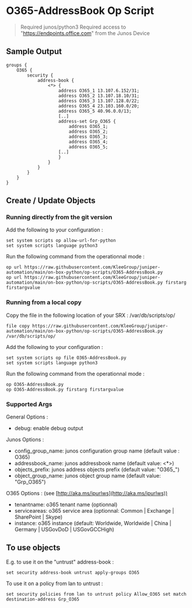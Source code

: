 
# O365-AddressBook Op Script
> Required junos/python3
> Required access to "https://endpoints.office.com" from the Junos Device

## Sample Output
```
groups {
    O365 {
        security {
            address-book {
                <*> {
                    address O365_1 13.107.6.152/31;
                    address O365_2 13.107.18.10/31;
                    address O365_3 13.107.128.0/22;
                    address O365_4 23.103.160.0/20;
                    address O365_5 40.96.0.0/13;
                    [..]
                    address-set Grp_O365 {
                        address O365_1;
                        address O365_2;
                        address O365_3;
                        address O365_4;
                        address O365_5;
                    [..]
                    }
                }
            }
        }
    }
}
```

## Create / Update Objects
### Running directly from the git version

Add the following to your configuration :
```
set system scripts op allow-url-for-python
set system scripts language python3
```
Run the following command from the operationnal mode :
```
op url https://raw.githubusercontent.com/KleeGroup/juniper-automation/main/on-box-python/op-scripts/O365-AddressBook.py
op url https://raw.githubusercontent.com/KleeGroup/juniper-automation/main/on-box-python/op-scripts/O365-AddressBook.py firstarg firstargvalue
```

### Running from a local copy

Copy the file in the following location of your SRX : /var/db/scripts/op/
```
file copy https://raw.githubusercontent.com/KleeGroup/juniper-automation/main/on-box-python/op-scripts/O365-AddressBook.py /var/db/scripts/op/
```

Add the following to your configuration :
```
set system scripts op file O365-AddressBook.py
set system scripts language python3
```

Run the following command from the operationnal mode :
```
op O365-AddressBook.py
op O365-AddressBook.py firstarg firstargvalue
```

### Supported Args

General Options :
- debug: enable debug output

Junos Options :
- config_group_name: junos configuration group name (default value : O365)
- addressbook_name: junos addressbook name (default value: <*>)
- objects_prefix: junos address objects prefix (default value: "O365_")
- object_group_name: junos object group name (default value: "Grp_O365")

O365 Options : (see [http://aka.ms/ipurlws](http://aka.ms/ipurlws))
- tenantname: o365 tenant name (optionnal)
- serviceareas: o365 service area (optionnal: Common | Exchange | SharePoint | Skype)
- instance: o365 instance (default: Worldwide, Worldwide | China | Germany | USGovDoD | USGovGCCHigh)

## To use objects

E.g. to use it on the "untrust" address-book :
```
set security address-book untrust apply-groups O365
```

To use it on a policy from lan to untrust :
```
set security policies from lan to untrust policy Allow_O365 set match destination-address Grp_O365
```
